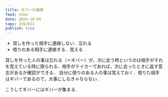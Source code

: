 ```yaml
---
title: ギバーの論理
feed: show
date: 2024-10-05
tags: 316/811
publish: true
---
```

- 貸しを作った相手に連絡しない．忘れる
- 借りのある相手に連絡する．覚える

貸しを作った人の事は忘れる（＝ギバー）が，次に会う時というのは相手がそれを覚えている時に限られる．相手がテイカーであれば，次に会ったときに返す意志があるか確認ができる．
自分に借りのある人の事は覚えておく．借りた相手はギバーであるので，大事にしなきゃならない．

こうしてギバーにはギバーが集まる．